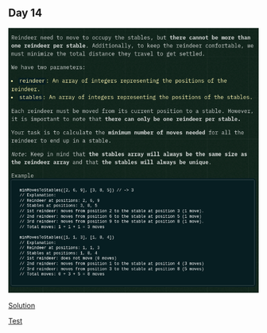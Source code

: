 ## Day 14

![instructions](./instructions.png)

[Solution](./solution.js)

[Test](../../../tests/2024/day14.test.js)
